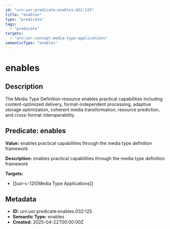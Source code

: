 ```yaml
---
id: "urn:uor:predicate:enables:032:125"
title: "enables"
type: "predicate"
tags:
  - "predicate"
targets:
  - "urn:uor:concept:media-type-applications"
semanticType: "enables"
---
```


# enables

## Description

The Media Type Definition resource enables practical capabilities including content-optimized delivery, format-independent processing, adaptive storage optimization, coherent media transformation, resource prediction, and cross-format interoperability

## Predicate: enables

**Value:** enables practical capabilities through the media type definition framework

**Description:** enables practical capabilities through the media type definition framework

**Targets:**

- [[uor-c-125|Media Type Applications]]

## Metadata

- **ID:** urn:uor:predicate:enables:032:125
- **Semantic Type:** enables
- **Created:** 2025-04-22T00:00:00Z
